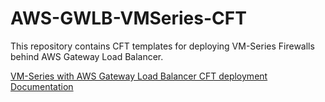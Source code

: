 # AWS-GWLB-VMSeries-CFT 

This repository contains CFT templates for deploying VM-Series Firewalls behind AWS Gateway Load Balancer.

[VM-Series with AWS Gateway Load Balancer CFT deployment Documentation](https://github.com/PaloAltoNetworks/AWS-GWLB-VMSeries/blob/main/cft/VM-Series-with-GWLB-CFT-Deployment-Guide.pdf)
